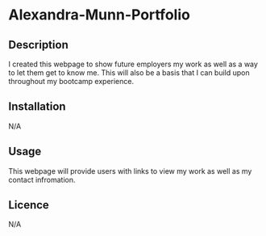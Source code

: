 # Alexandra-Munn-Portfolio

## Description
I created this webpage to show future employers my work as well as a way to let them get to know me. This will also be a basis that I can build upon throughout my bootcamp experience.

## Installation
N/A

## Usage

This webpage will provide users with links to view my work as well as my contact infromation. 

## Licence
N/A
